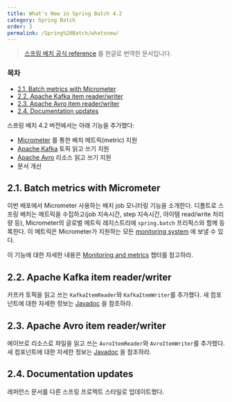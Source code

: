 ```yaml
---
title: What's New in Spring Batch 4.2
category: Spring Batch
order: 3
permalink: /Spring%20Batch/whatsnew/
---
```


> [스프링 배치 공식 reference](https://docs.spring.io/spring-batch/docs/4.2.x/reference/html/index-single.html#whatsNew) 를 한글로 번역한 문서입니다.

### 목차

- [2.1. Batch metrics with Micrometer](#21-batch-metrics-with-micrometer)
- [2.2. Apache Kafka item reader/writer](#22-apache-kafka-item-readerwriter)
- [2.3. Apache Avro item reader/writer](#23-apache-avro-item-readerwriter)
- [2.4. Documentation updates](#24-documentation-updates)

스프링 배치 4.2 버전에서는 아래 기능을 추가했다:

- [Micrometer](https://micrometer.io/) 를 통한 배치 메트릭(metric) 지원
- [Apache Kafka](https://kafka.apache.org/) 토픽 읽고 쓰기 지원
- [Apache Avro](https://avro.apache.org/) 리소스 읽고 쓰기 지원
- 문서 개선
 
## 2.1. Batch metrics with Micrometer
 
이번 배포에서 Micrometer 사용하는 배치 job 모니터링 기능을 소개한다.
디폴트로 스프링 배치는 메트릭을 수집하고(job 지속시간, step 지속시간, 아이템 read/write 처리량 등),
Micrometer의 글로벌 메트릭 레지스트리에 `spring.batch` 프리픽스와 함께 등록한다.
이 메트릭은 Micrometer가 지원하는 모든 [monitoring system](https://micrometer.io/docs/concepts#_supported_monitoring_systems) 에 보낼 수 있다. 
 
이 기능에 대한 자세한 내용은 [Monitoring and metrics](https://godekdls.github.io/Spring%20Batch/monitoringandmetrics/) 챕터를 참고하라.
 
## 2.2. Apache Kafka item reader/writer
 
카프카 토픽을 읽고 쓰는 `KafkaItemReader`와 `KafkaItemWriter`를 추가했다.
새 컴포넌트에 대한 자세한 정보는 [Javadoc](https://docs.spring.io/spring-batch/docs/4.2.x/api/index.html) 을 참조하라.
 
## 2.3. Apache Avro item reader/writer
 
에이브로 리소스로 파일을 읽고 쓰는 `AvroItemReader`와 `AvroItemWriter`를 추가했다. 
새 컴포넌트에 대한 자세한 정보는 [Javadoc](https://docs.spring.io/spring-batch/docs/4.2.x/api/index.html) 을 참조하라.
 
## 2.4. Documentation updates
 
레퍼런스 문서를 다른 스프링 프로젝트 스타일로 업데이트했다.
